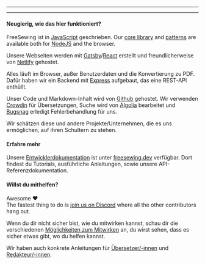 - - -
- - -

#### Neugierig, wie das hier funktioniert?

FreeSewing ist in [JavaScript](https://developer.mozilla.org/en-US/docs/Web/JavaScript) geschrieben. Our [core library](https://www.npmjs.com/package/@freesewing/core) and [patterns](/patterns) are available both for [NodeJS](https://nodejs.org/) and the browser.

Unsere Webseiten werden mit [Gatsby](https://www.gatsbyjs.com/)/[React](https://reactjs.org/) erstellt und freundlicherweise von [Netlify](https://www.netlify.com/) gehostet.

Alles läuft im Browser, außer Benutzerdaten und die Konvertierung zu PDF. Dafür haben wir ein Backend mit [Express](https://expressjs.com/) aufgebaut, das eine REST-API enthüllt.

Unser Code und Markdown-Inhalt wird von [Github](https://github.com/freesewing/) gehostet. Wir verwenden [Crowdin](https://crowdin.com/) für Übersetzungen, Suche wird von [Algolia](https://www.algolia.com/) bearbeitet und [Bugsnag](https://www.bugsnag.com/) erledigt Fehlerbehandlung für uns.

Wir schätzen diese und andere Projekte/Unternehmen, die es uns ermöglichen, auf ihren Schultern zu stehen.

#### Erfahre mehr

Unsere [Entwicklerdokumentation](https://freesewing.dev) ist unter [freesewing.dev](https://freesewing.dev) verfügbar. Dort findest du Tutorials, ausführliche Anleitungen, sowie unsere API-Referenzdokumentation.

#### Willst du mithelfen?

Awesome ❤️  
The fastest thing to do is [join us on Discord](https://discord.freesewing.org/) where all the other contributors hang out.

Wenn du dir nicht sicher bist, wie du mitwirken kannst, schau dir die verschiedenen [Möglichkeiten zum Mitwirken](https://freesewing.dev/howtos/ways-to-contribute) an, du wirst sehen, dass es sicher etwas gibt, wo du helfen kannst.

Wir haben auch konkrete Anleitungen für [Übersetzer/-innen](https://freesewing.dev/guides/translation) und [Redakteur/-innen](https://freesewing.dev/howtos/editors).
